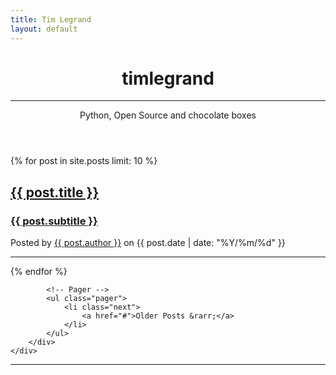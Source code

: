 ```yaml
---
title: Tim Legrand
layout: default
---
```


<!-- Page Header -->
<!-- Set your background image for this header on the line below. -->
<header class="intro-header" style="background-image: url('assets/img/home-bg.jpg')">
    <div class="container">
        <div class="row">
            <div class="col-lg-8 col-lg-offset-2 col-md-10 col-md-offset-1">
                <div class="site-heading">
                    <h1>timlegrand</h1>
                    <hr class="small">
                    <span class="subheading">Python, Open Source and chocolate boxes</span>
                </div>
            </div>
        </div>
    </div>
</header>

<!-- Main Content -->
<div class="container">
    <div class="row">
        <div class="col-lg-8 col-lg-offset-2 col-md-10 col-md-offset-1">

{% for post in site.posts limit: 10 %}
<div class="post-preview">
    <a href="{% unless post.pageurl == blank or post.pageurl == nil %}{{ post.pageurl }}{% endunless %}">
        <h2 class="post-title">{{ post.title }}</h2>
        <h3 class="post-subtitle">{{ post.subtitle }}</h3>
    </a>
    <p class="post-meta">Posted by <a href="#">{{ post.author }}</a> on {{ post.date | date: "%Y/%m/%d" }}</p>
</div>
<hr>
{% endfor %}

            <!-- Pager -->
            <ul class="pager">
                <li class="next">
                    <a href="#">Older Posts &rarr;</a>
                </li>
            </ul>
        </div>
    </div>
</div>

<hr>
